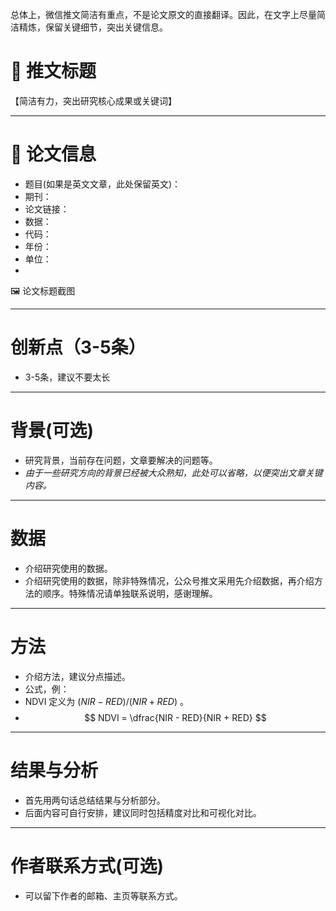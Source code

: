 总体上，微信推文简洁有重点，不是论文原文的直接翻译。因此，在文字上尽量简洁精炼，保留关键细节，突出关键信息。


# 📌 推文标题
【简洁有力，突出研究核心成果或关键词】

---

# 📘 论文信息
- 题目(如果是英文文章，此处保留英文)：
- 期刊：
- 论文链接：
- 数据：
- 代码：
- 年份：
- 单位：
- 
 🖼️ 论文标题截图

---

# 创新点（3-5条）
- 3-5条，建议不要太长

---

# 背景(可选)
- 研究背景，当前存在问题，文章要解决的问题等。
- *由于一些研究方向的背景已经被大众熟知，此处可以省略，以便突出文章关键内容。*

---

# 数据
- 介绍研究使用的数据。
- 介绍研究使用的数据，除非特殊情况，公众号推文采用先介绍数据，再介绍方法的顺序。特殊情况请单独联系说明，感谢理解。

---

# 方法
- 介绍方法，建议分点描述。
- 公式，例：
- NDVI 定义为 $(NIR - RED) / (NIR + RED)$ 。
- $$
NDVI = \dfrac{NIR - RED}{NIR + RED}
$$



---

# 结果与分析
- 首先用两句话总结结果与分析部分。
- 后面内容可自行安排，建议同时包括精度对比和可视化对比。

---

# 作者联系方式(可选)
- 可以留下作者的邮箱、主页等联系方式。
